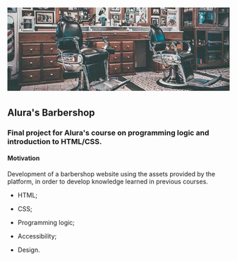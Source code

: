 <h1 align="center">
  <img alt="alt_text" width="1000px" src="assets/banner.jpg" />
</h1>

<h2> Alura's Barbershop </h2>

<h3> Final project for Alura's course on programming logic and introduction to HTML/CSS.</h3>

<h4>Motivation</h4>

Development of a barbershop website using the assets provided by the platform, in order to develop knowledge learned in previous courses.

- HTML;

- CSS;

- Programming logic;

- Accessibility;

- Design.
